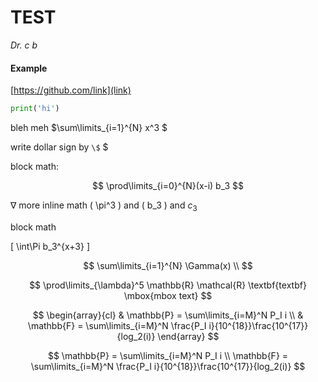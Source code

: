 # TEST

*Dr. c b*





#### Example


[https://github.com/link](link)
```python
print('hi')
```


bleh meh $\sum\limits_{i=1}^{N} x^3 $

write dollar sign by ``\$`` \$



block math:

$$
\prod\limits_{i=0}^{N}(x-i)
b_3
$$

$\nabla$ more inline math \( \pi^3 \) and \( b_3 \) and $c_3$

block math 

\[
\int\Pi b_3^{x+3}
\]

$$
\sum\limits_{i=1}^{N} \Gamma(x) \\
$$

$$
\prod\limits_{\lambda}^5 \mathbb{R} \mathcal{R} \textbf{textbf} \mbox{mbox text}
$$


$$
\begin{array}{cl}
& \mathbb{P} = \sum\limits_{i=M}^N P_I  i \\
& \mathbb{F} =  \sum\limits_{i=M}^N \frac{P_I i}{10^{18}}\frac{10^{17}}{log_2(i)}
\end{array}
$$

$$
 \mathbb{P} = \sum\limits_{i=M}^N P_I  i \\
 \mathbb{F} =  \sum\limits_{i=M}^N \frac{P_I i}{10^{18}}\frac{10^{17}}{log_2(i)}
$$

